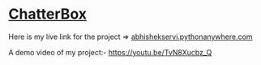 # [ChatterBox](https://abhishekservi.pythonanywhere.com/)
Here is my live link for the project => [abhishekservi.pythonanywhere.com](https://abhishekservi.pythonanywhere.com/)
<br/>

A demo video of my project:- 
https://youtu.be/TvN8Xucbz_Q
